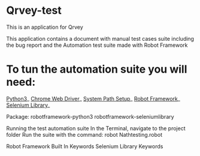 # Qrvey-test
This is an application for Qrvey

This application contains a document with manual test cases suite including the bug report and the Automation test suite made with Robot Framework

# To tun the automation suite you will need:

[Python3](https://programwithus.com/learn-to-code/install-python3-mac/)_
[Chrome Web Driver](http://chromedriver.chromium.org/)_
[System Path Setup](https://www.kenst.com/2015/03/including-the-chromedriver-location-in-macos-system-path/)_
[Robot Framework](https://github.com/robotframework/robotframework#installation)_
[Selenium Library](https://github.com/robotframework/SeleniumLibrary#installation)_


Package:
robotframework-python3
robotframework-seleniumlibrary

Running the test automation suite
In the Terminal, navigate to the project folder
Run the suite with the command:
robot Nathtesting.robot
 

Robot Framework Built In Keywords
Selenium Library Keywords
